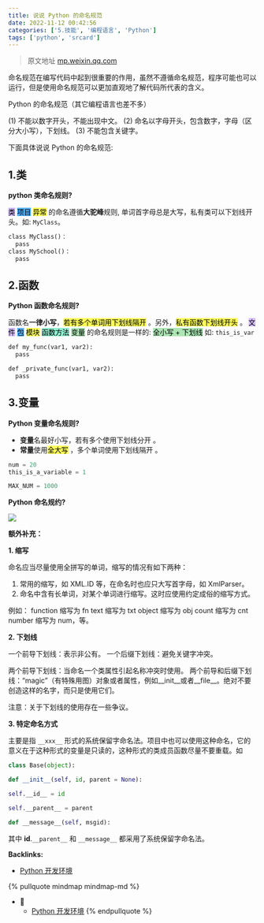 ```yaml
---
title: 说说 Python 的命名规范
date: 2022-11-12 00:42:56
categories: ['5.技能', '编程语言', 'Python']
tags: ['python', 'srcard']
---
```


>原文地址 [mp.weixin.qq.com](https://mp.weixin.qq.com/s?src=11×tamp=1658813253&ver=3943&signature=rCEdWJcul585rSrw*vj*31qqKuqpuyjfoKsndxF88l6GQJ2nYUFoeIaXuil-zzPuDJx1HpltWSNMqT0hSJRkWO4MvJTiW4uipN7*uN2rpgW2MPfTIMNuW4k2D0SeknEl&new=1)

命名规范在编写代码中起到很重要的作用，虽然不遵循命名规范，程序可能也可以运行，但是使用命名规范可以更加直观地了解代码所代表的含义。

Python 的命名规范（其它编程语言也差不多）

(1) 不能以数字开头，不能出现中文。
(2) 命名以字母开头，包含数字，字母（区分大小写），下划线。
(3) 不能包含关键字。

下面具体说说 Python 的命名规范:
  
  
## 1.类

**python 类命名规则?**
  
<mark style="background: #be9affA6;">类</mark> <mark style="background: #018bffA6;">项目</mark> <mark style="background: #fefe00A6;">异常</mark> 的命名遵循**大驼峰**规则, 单词首字母总是大写，私有类可以下划线开头。如:  `MyClass`。 
```python
class MyClass()：
  pass
class MySchool()：
  pass
```
<!--SR:!2025-10-25,687,270-->

   
  
## 2.函数<!--SR:!2023-04-15,158,250-->

**Python 函数命名规则?**
  
函数名**一律小写**，<mark style="background: #fefe00A6;">若有多个单词用下划线隔开</mark> 。另外，<mark style="background: #fefe00A6;">私有函数下划线开头</mark> 。
<mark style="background: #be9affA6;">文件</mark> <mark style="background: #018bffA6;">包</mark> <mark style="background: #fefe00A6;">模块</mark> <mark style="background: #57e8b8A6;">函数方法</mark> <mark style="background: #83d98fA6;">变量</mark> 的命名规则是一样的: <mark style="background: #83d98fA6;">全小写 + 下划线</mark> 如: `this_is_var`
```python
def my_func(var1, var2):
  pass

def _private_func(var1, var2):
  pass
```
<!--SR:!2027-07-27,1102,250-->
  
  
## 3.变量

**Python 变量命名规则?**
  
- **变量**名最好小写，若有多个使用下划线分开 。
- **常量**使用<mark style="background: #fefe00A6;">全大写</mark> ，多个单词使用下划线隔开 。
```python
num = 20
this_is_a_variable = 1

MAX_NUM = 1000
```
<!--SR:!2027-08-12,1112,250-->

**Python 命名规约?**
  
![](https://mmbiz.qpic.cn/mmbiz_png/IibUVnJ665WriaXQa5CcJ1j5qgLSB3nsDEn4yWicaNcbcIiaicvN6nb3dCtx3sxVaddqBgNbr2mZ0SvSoWPBLhom7aw/640?wx_fmt=png)
<!--SR:!2026-08-05,883,250-->

**额外补充：**    

**1. 缩写**

命名应当尽量使用全拼写的单词，缩写的情况有如下两种：
1. 常用的缩写，如 XML.ID 等，在命名时也应只大写首字母，如 XmlParser。
2. 命名中含有长单词，对某个单词进行缩写。这时应使用约定成俗的缩写方式。

例如：
function 缩写为 fn
text 缩写为 txt
object 缩写为 obj
count 缩写为 cnt
number 缩写为 num，等。

**2. 下划线**  

一个前导下划线：表示非公有。
一个后缀下划线：避免关键字冲突。

两个前导下划线：当命名一个类属性引起名称冲突时使用。
两个前导和后缀下划线：“magic”（有特殊用图）对象或者属性，例如__init__或者__file__。绝对不要创造这样的名字，而只是使用它们。

注意：关于下划线的使用存在一些争议。

**3. 特定命名方式**

主要是指 `__xxx__` 形式的系统保留字命名法。项目中也可以使用这种命名，它的意义在于这种形式的变量是只读的，这种形式的类成员函数尽量不要重载。如

```python
class Base(object):

def __init__(self, id, parent = None):

self.__id__ = id

self.__parent__ = parent

def __message__(self, msgid):
```

其中 __id__.`__parent__` 和 `__message__` 都采用了系统保留字命名法。


**Backlinks:**

- [Python 开发环境](../293983b1ba374aae7708250721a2366501937648)

{% pullquote mindmap mindmap-md %}
- 🔵
  - [Python 开发环境](../293983b1ba374aae7708250721a2366501937648)
{% endpullquote %}